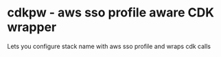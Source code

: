 # cdkpw - aws sso profile aware CDK wrapper

Lets you configure stack name with aws sso profile and wraps cdk calls

